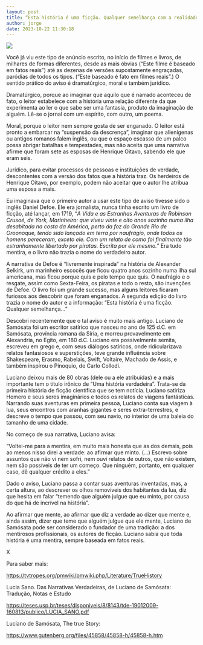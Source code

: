 ```yaml
---
layout: post
title: “Esta história é uma ficção. Qualquer semelhança com a realidade...”
author: jorge
date: 2023-10-22 11:30:18
---
```

![](/uploads/captura-de-tela-2023-10-22-às-11.36.34.png)

Você já viu este tipo de anúncio escrito, no início de filmes e livros, de milhares de formas diferentes, desde as mais óbvias (“Este filme é baseado em fatos reais”) até as dezenas de versões supostamente engraçadas, paródias de todos os tipos. (“Este baseado é fato em filmes reais”.) O sentido prático do aviso é dramatúrgico, moral e também jurídico.

Dramatúrgico, porque ao imaginar que aquilo que é narrado aconteceu de fato, o leitor estabelece com a história uma relação diferente da que experimenta ao ler o que sabe ser uma fantasia, produto da imaginação de alguém. Lê-se o jornal com um espírito, com outro, um poema.

Moral, porque o leitor nem sempre gosta de ser enganado. O leitor está pronto a embarcar na “suspensão da descrença”, imaginar que alienígenas ou antigos romanos falem inglês, ou que o espaço escasso de um palco possa abrigar batalhas e tempestades, mas não aceita que uma narrativa afirme que foram sete as esposas de Henrique Oitavo, sabendo ele que eram seis.

Jurídico, para evitar processos de pessoas e instituições de verdade, descontentes com a versão dos fatos que a história traz. Os herdeiros de Henrique Oitavo, por exemplo, podem não aceitar que o autor lhe atribua uma esposa a mais.

Eu imaginava que o primeiro autor a usar este tipo de aviso tivesse sido o inglês Daniel Defoe. Ele era jornalista, nunca tinha escrito um livro de ficção, até lançar, em 1719, “*A Vida e as Estranhas Aventuras de Robinson Crusoé, de York, Marinheiro: que viveu vinte e oito anos sozinho numa ilha desabitada na costa da América, perto da foz do Grande Rio de Oroonoque, tendo sido lançado em terra por naufrágio, onde todos os homens pereceram, exceto ele. Com um relato de como foi finalmente tão estranhamente libertado por piratas. Escrita por ele mesmo.”* Era tudo mentira, e o livro não trazia o nome do verdadeiro autor.

A narrativa de Defoe é “livremente inspirada” na história de Alexander Selkirk, um marinheiro escocês que ficou quatro anos sozinho numa ilha sul americana, mas ficou porque quis e pelo tempo que quis. O naufrágio e o resgate, assim como Sexta-Feira, os piratas e todo o resto, são invenções de Defoe. O livro foi um grande sucesso, mas alguns leitores ficaram furiosos aos descobrir que foram enganados. A segunda edição do livro trazia o nome do autor e a informação: “Esta história é uma ficção. Qualquer semelhança...”

Descobri recentemente que o tal aviso é muito mais antigo. Luciano de Samósata foi um escritor satírico que nasceu no ano de 125 d.C. em Samósata, província romana da Síria, e morreu provavelmente em Alexandria, no Egito, em 180 d.C. Luciano era possivelmente semita, escreveu em grego e, com seus diálogos satíricos, onde ridicularizava relatos fantasiosos e superstições, teve grande influência sobre Shakespeare, Erasmo, Rabelais, Swift, Voltaire, Machado de Assis, e também inspirou o Pinoquio, de Carlo Collodi.

Luciano deixou mais de 80 obras (dele ou a ele atribuídas) e a mais importante tem o título irônico de “Uma história verdadeira”. Trata-se da primeira história de ficção científica que se tem notícia. Luciano satiriza Homero e seus seres imaginários e todos os relatos de viagens fantásticas. Narrando suas aventuras em primeira pessoa, Luciano conta sua viagem à lua, seus encontros com aranhas gigantes e seres extra-terrestres, e descreve o tempo que passou, com seu navio, no interior de uma baleia do tamanho de uma cidade.

No começo de sua narrativa, Luciano avisa:

“Voltei-me para a mentira, em muito mais honesta que as dos demais, pois ao menos nisso direi a verdade: ao afirmar que minto. (...) Escrevo sobre assuntos que não vi nem sofri, nem ouvi relatos de outros, que não existem, nem são possíveis de ter um começo. Que ninguém, portanto, em qualquer caso, dê qualquer crédito a eles.”

Dado o aviso, Luciano passa a contar suas aventuras inventadas, mas, a certa altura, ao descrever os olhos removíveis dos habitantes da lua, diz que hesita em falar “temendo que alguém julgue que eu minto, por causa do que há de incrível na história”.

Ao afirmar que mente, ao afirmar que diz a verdade ao dizer que mente e, ainda assim, dizer que teme que alguém julgue que ele mente, Luciano de Samósata pode ser considerado o fundador de uma tradição: a dos mentirosos profissionais, os autores de ficção. Luciano sabia que toda história é uma mentira, sempre baseada em fatos reais.

X

Para saber mais:

https://tvtropes.org/pmwiki/pmwiki.php/Literature/TrueHistory

Lucia Sano. Das Narrativas Verdadeiras, de Luciano de Samósata: Tradução, Notas e Estudo

https://teses.usp.br/teses/disponiveis/8/8143/tde-19012009-160813/publico/LUCIA_SANO.pdf

Luciano de Samósata, The true Story:

<https://www.gutenberg.org/files/45858/45858-h/45858-h.htm>